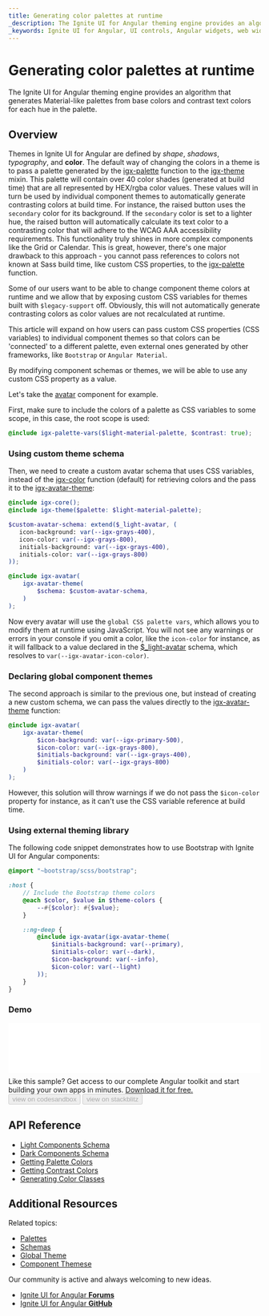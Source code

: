 ```yaml
---
title: Generating color palettes at runtime
_description: The Ignite UI for Angular theming engine provides an algorithm that generates Material-like palettes from base colors and contrast text colors for each hue in the palette.
_keywords: Ignite UI for Angular, UI controls, Angular widgets, web widgets, UI widgets, Angular, Native Angular Components Suite, Native Angular Controls, Native Angular Components Library, Native Angular Components, Angular Theming Component, Angular Theming
---
```


# Generating color palettes at runtime
<p class="highlight">The Ignite UI for Angular theming engine provides an algorithm that generates Material-like palettes from base colors and contrast text colors for each hue in the palette.</p>
<div class="divider"></div>

## Overview

Themes in Ignite UI for Angular are defined by _shape_, _shadows_, _typography_, and **color**. The default way of changing the colors in a theme is to pass a palette generated by the [igx-palette]({environment:sassApiUrl}/index.html#function-igx-palette) function to the [igx-theme]({environment:sassApiUrl}/index.html#mixin-igx-theme) mixin. This palette will contain over 40 color shades (generated at build time) that are all represented by HEX/rgba color values. These values will in turn be used by individual component themes to automatically generate contrasting colors at build time. For instance, the raised button uses the `secondary` color for its background. If the `secondary` color is set to a lighter hue, the raised button will automatically calculate its text color to a contrasting color that will adhere to the WCAG AAA accessibility requirements. This functionality truly shines in more complex components like the Grid or Calendar. This is great, however, there's one major drawback to this approach - you cannot pass references to colors not known at Sass build time, like custom CSS properties, to the [igx-palette]({environment:sassApiUrl}/index.html#function-igx-palette) function.

Some of our users want to be able to change component theme colors at runtime and we allow that by exposing custom CSS variables for themes built with `$legacy-support` off. Obviously, this will not automatically generate contrasting colors as color values are not recalculated at runtime.

This article will expand on how users can pass custom CSS properties (CSS variables) to individual component themes so that colors can be 'connected' to a different palette, even external ones generated by other frameworks, like `Bootstrap` or `Angular Material`.

By modifying component schemas or themes, we will be able to use any custom CSS property as a value.

Let's take the [avatar]({environment:angularApiUrl}/classes/igxavatarcomponent.html) component for example.

First, make sure to include the colors of a palette as CSS variables to some scope, in this case, the root scope is used:

```scss
@include igx-palette-vars($light-material-palette, $contrast: true);
```

### Using custom theme schema

Then, we need to create a custom avatar schema that uses CSS variables, instead of the [igx-color]({environment:sassApiUrl}/index.html#function-igx-color) function (default) for retrieving colors and the pass it to the [igx-avatar-theme]({environment:sassApiUrl}/index.html#function-igx-avatar-theme):

```scss
@include igx-core();
@include igx-theme($palette: $light-material-palette);

$custom-avatar-schema: extend($_light-avatar, (
   icon-background: var(--igx-grays-400),
   icon-color: var(--igx-grays-800),
   initials-background: var(--igx-grays-400),
   initials-color: var(--igx-grays-800)
));

@include igx-avatar(
    igx-avatar-theme(
        $schema: $custom-avatar-schema,
    )
);
```

Now every avatar will use the `global CSS palette vars`, which allows you to modify them at runtime using JavaScript. You will not see any warnings or errors in your console if you omit a color, like the `icon-color` for instance, as it will fallback to a value declared in the [$_light-avatar]({environment:sassApiUrl}/index.html#variable-_light-avatar) schema, which resolves to `var(--igx-avatar-icon-color)`.

### Declaring global component themes

The second approach is similar to the previous one, but instead of creating a new custom schema, we can pass the values directly to the [igx-avatar-theme]({environment:sassApiUrl}/index.html#function-igx-avatar-theme) function:

```scss
@include igx-avatar(
    igx-avatar-theme(
        $icon-background: var(--igx-primary-500),
        $icon-color: var(--igx-grays-800),
        $initials-background: var(--igx-grays-400),
        $initials-color: var(--igx-grays-800)
    )
);
```

However, this solution will throw warnings if we do not pass the `$icon-color` property for instance, as it can't use the CSS variable reference at build time.

### Using external theming library 

The following code snippet demonstrates how to use Bootstrap with Ignite UI for Angular components: 

```scss
@import "~bootstrap/scss/bootstrap";

:host {
    // Include the Bootstrap theme colors
    @each $color, $value in $theme-colors {
        --#{$color}: #{$value};
    }

    ::ng-deep {
        @include igx-avatar(igx-avatar-theme(
            $initials-background: var(--primary),
            $initials-color: var(--dark),
            $icon-background: var(--info),
            $icon-color: var(--light)
        ));
    }
}
```

### Demo

<div class="sample-container loading" style="height:100px">
    <iframe id="avatar-css-variables-iframe" src='{environment:demosBaseUrl}/layouts/avatar-css-variables' width="100%" height="100%" seamless="" frameborder="0" onload="onSampleIframeContentLoaded(this);" alt="Angular Avatar Example"></iframe>
</div>
<p style="margin: 0;padding-top: 0.5rem">Like this sample? Get access to our complete Angular toolkit and start building your own apps in minutes. <a class="no-external-icon mchNoDecorate trackCTA" target="_blank" href="https://www.infragistics.com/products/ignite-ui-angular/download" data-xd-ga-action="Download" data-xd-ga-label="Ignite UI for Angular">Download it for free.</a></p>
<div>
<button data-localize="codesandbox" disabled class="codesandbox-btn" data-iframe-id="avatar-css-variables-iframe" data-demos-base-url="{environment:demosBaseUrl}">        view on codesandbox
    </button>
<button data-localize="stackblitz" disabled class="stackblitz-btn" data-iframe-id="avatar-css-variables-iframe" data-demos-base-url="{environment:demosBaseUrl}">        view on stackblitz
    </button>
</div>

## API Reference
<div class="divider--half"></div>

* [Light Components Schema]({environment:sassApiUrl}/index.html#variable-light-schema)
* [Dark Components Schema]({environment:sassApiUrl}/index.html#variable-dark-schema)
* [Getting Palette Colors]({environment:sassApiUrl}/index.html#function-igx-color)
* [Getting Contrast Colors]({environment:sassApiUrl}/index.html#function-igx-contrast-color)
* [Generating Color Classes]({environment:sassApiUrl}/index.html#mixin-igx-color-classes)

## Additional Resources
<div class="divider--half"></div>

Related topics:
* [Palettes](palette.md)
* [Schemas](schemas.md)
* [Global Theme](global-theme.md)
* [Component Themese](component-themes.md)

Our community is active and always welcoming to new ideas.
* [Ignite UI for Angular **Forums**](https://www.infragistics.com/community/forums/f/ignite-ui-for-angular)
* [Ignite UI for Angular **GitHub**](https://github.com/IgniteUI/igniteui-angular)

